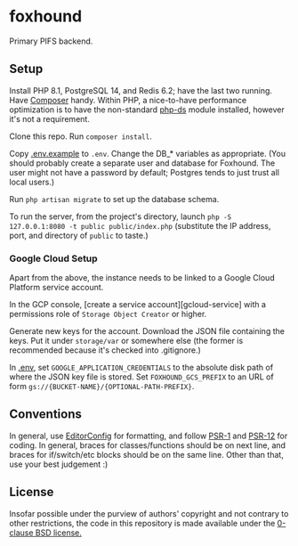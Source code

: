 # foxhound

Primary PIFS backend.

## Setup

Install PHP 8.1, PostgreSQL 14, and Redis 6.2; have the last two running. Have
[Composer][] handy. Within PHP, a nice-to-have performance optimization is to
have the non-standard [php-ds][] module installed, however it's not a
requirement.

[Composer]: https://getcomposer.org/
[php-ds]: https://github.com/php-ds/ext-ds

Clone this repo. Run `composer install`.

Copy [.env.example](./.env.example) to `.env`. Change the DB_\* variables as
appropriate. (You should probably create a separate user and database for
Foxhound. The user might not have a password by default; Postgres tends to just
trust all local users.)

Run `php artisan migrate` to set up the database schema.

To run the server, from the project's directory, launch
`php -S 127.0.0.1:8080 -t public public/index.php` (substitute the IP address,
port, and directory of `public` to taste.)

### Google Cloud Setup

Apart from the above, the instance needs to be linked to a Google Cloud Platform
service account.

In the GCP console, [create a service account][gcloud-service] with a
permissions role of `Storage Object Creator` or higher.

Generate new keys for the account. Download the JSON file containing the keys.
Put it under `storage/var` or somewhere else (the former is recommended because
it's checked into .gitignore.)

In [.env](./.env), set `GOOGLE_APPLICATION_CREDENTIALS` to the absolute disk
path of where the JSON key file is stored. Set `FOXHOUND_GCS_PREFIX` to an URL
of form `gs://{BUCKET-NAME}/{OPTIONAL-PATH-PREFIX}`.

## Conventions

In general, use [EditorConfig][] for formatting, and follow [PSR-1][] and
[PSR-12][] for coding. In general, braces for classes/functions should be on
next line, and braces for if/switch/etc blocks should be on the same line. Other
than that, use your best judgement :)

[EditorConfig]: https://editorconfig.org/
[PSR-1]: https://www.php-fig.org/psr/psr-1/
[PSR-12]: https://www.php-fig.org/psr/psr-12/

## License

Insofar possible under the purview of authors' copyright and not contrary to
other restrictions, the code in this repository is made available under the
[0-clause BSD license.](./LICENSE)
